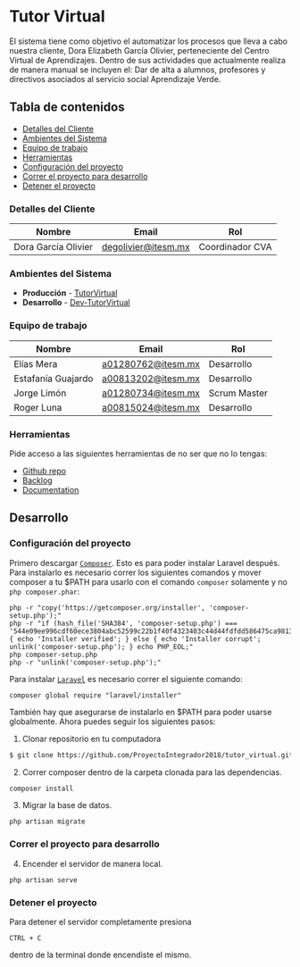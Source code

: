 # Tutor Virtual

El sistema tiene como objetivo el automatizar los procesos que lleva a cabo nuestra cliente, Dora Elizabeth García Olivier, perteneciente del Centro Virtual de Aprendizajes. Dentro de sus actividades que actualmente realiza de manera manual se incluyen el: Dar de alta a alumnos, profesores y directivos asociados al servicio social Aprendizaje Verde.

## Tabla de contenidos

* [Detalles del Cliente](#detalles-del-cliente)
* [Ambientes del Sistema](#ambientes-del-sistema)
* [Equipo de trabajo](#equipo-de-trabajo)
* [Herramientas](#herramientas)
* [Configuración del proyecto](#Configuración-del-proyecto)
* [Correr el proyecto para desarrollo](#Correr-el-proyecto-para-desarrollo)
* [Detener el proyecto](#Detener-el-proyecto)

### Detalles del Cliente

| Nombre              | Email               | Rol              |
| ------------------- | ------------------- | ---------------- |
| Dora García Olivier | degolivier@itesm.mx | Coordinador CVA  |


### Ambientes del Sistema

* **Producción** - [TutorVirtual](http://tutorvirtual.herokuapp.com/)
* **Desarrollo** - [Dev-TutorVirtual](http://dev-tutorvirtual.herokuapp.com/)

### Equipo de trabajo

| Nombre             | Email              | Rol          |
| ------------------ | ------------------ | ------------ |
| Elías Mera         | a01280762@itesm.mx | Desarrollo   |
| Estafanía Guajardo | a00813202@itesm.mx | Desarrollo   |
| Jorge Limón        | a01280734@itesm.mx | Scrum Master |
| Roger Luna         | a00815024@itesm.mx | Desarrollo   |

### Herramientas

Pide acceso a las siguientes herramientas de no ser que no lo tengas:

* [Github repo](https://github.com/ProyectoIntegrador2018/tutor_virtual)
* [Backlog]()
* [Documentation](https://drive.com)

## Desarrollo

### Configuración del proyecto

Primero descargar [`Composer`](https://getcomposer.org/download/). Esto es para poder instalar Laravel después.
Para instalarlo es necesario correr los siguientes comandos y mover composer a tu $PATH para usarlo con el comando ```composer``` solamente y no ```php composer.phar```:

```
php -r "copy('https://getcomposer.org/installer', 'composer-setup.php');"
php -r "if (hash_file('SHA384', 'composer-setup.php') === '544e09ee996cdf60ece3804abc52599c22b1f40f4323403c44d44fdfdd586475ca9813a858088ffbc1f233e9b180f061') { echo 'Installer verified'; } else { echo 'Installer corrupt'; unlink('composer-setup.php'); } echo PHP_EOL;"
php composer-setup.php
php -r "unlink('composer-setup.php');"
```

Para instalar [`Laravel`](https://laravel.com/docs/5.7) es necesario correr el siguiente comando:

```
composer global require "laravel/installer"
```

También hay que asegurarse de instalarlo en $PATH para poder usarse globalmente.
Ahora puedes seguir los siguientes pasos:

1. Clonar repositorio en tu computadora

```bash
$ git clone https://github.com/ProyectoIntegrador2018/tutor_virtual.git
```

2. Correr composer dentro de la carpeta clonada para las dependencias.

```bash
composer install
```

3. Migrar la base de datos.

```
php artisan migrate
```

### Correr el proyecto para desarrollo

4. Encender el servidor de manera local.

```
php artisan serve
```

### Detener el proyecto

Para detener el servidor completamente presiona

```
CTRL + C
```

dentro de la terminal donde encendiste el mismo.

